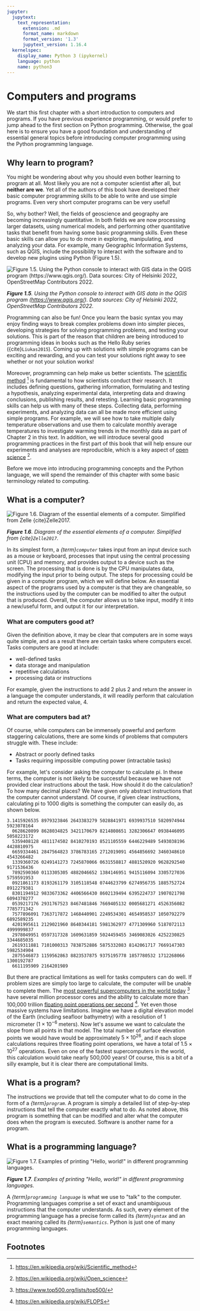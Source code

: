 ```yaml
---
jupyter:
  jupytext:
    text_representation:
      extension: .md
      format_name: markdown
      format_version: '1.3'
      jupytext_version: 1.16.4
  kernelspec:
    display_name: Python 3 (ipykernel)
    language: python
    name: python3
---
```


# Computers and programs

We start this first chapter with a short introduction to computers and programs. If you have previous experience programming, or would prefer to jump ahead to the first section on Python programming. Otherwise, the goal here is to ensure you have a good foundation and understanding of essential general topics before introducing computer programming using the Python programming language.


## Why learn to program?

You might be wondering about why you should even bother learning to program at all. Most likely you are not a computer scientist after all, but **neither are we**. Yet all of the authors of this book have developed their basic computer programming skills to be able to write and use simple programs. Even very short computer programs can be very useful!

So, why bother? Well, the fields of geoscience and geography are becoming increasingly quantitative. In both fields we are now processing larger datasets, using numerical models, and performing other quantitative tasks that benefit from having some basic programming skills. Even these basic skills can allow you to do more in exploring, manipulating, and analyzing your data. For example, many Geographic Information Systems, such as QGIS, include the possibility to interact with the software and to develop new plugins using Python (Figure 1.5).

![_**Figure 1.5**. Using the Python console to interact with GIS data in the QGIS program (<https://www.qgis.org/>). Data sources: City of Helsinki 2022, OpenStreetMap Contributors 2022._](../img/QGIS-Python.png)

_**Figure 1.5**. Using the Python console to interact with GIS data in the QGIS program (<https://www.qgis.org/>). Data sources: City of Helsinki 2022, OpenStreetMap Contributors 2022._

Programming can also be fun! Once you learn the basic syntax you may enjoy finding ways to break complex problems down into simpler pieces, developing strategies for solving programming problems, and texting your solutions. This is part of the reason that children are being introduced to programming ideas in books such as the Hello Ruby series ({cite}`Liukas2015`). Coming up with solutions with simple programs can be exciting and rewarding, and you can test your solutions right away to see whether or not your solution works!

Moreover, programming can help make us better scientists. The [scientific method](https://en.wikipedia.org/wiki/Scientific_method) [^sci_method] is fundamental to how scientists conduct their research. It includes defining questions, gathering information, formulating and testing a hypothesis, analyzing experimental data, interpreting data and drawing conclusions, publishing results, and retesting. Learning basic programming skills can help us with many of these steps. Collecting data, performing experiments, and analyzing data can all be made more efficient using simple programs. For example, we will see how to take multiple daily temperature observations and use them to calculate monthly average temperatures to investigate warming trends in the monthly data as part of Chapter 2 in this text. In addition, we will introduce several good programming practices in the first part of this book that will help ensure our experiments and analyses are reproducible, which is a key aspect of [open science](https://en.wikipedia.org/wiki/Open_science) [^open_sci].

Before we move into introducing programming concepts and the Python language, we will spend the remainder of this chapter with some basic terminology related to computing.


## What is a computer?

![_**Figure 1.6**. Diagram of the essential elements of a computer. Simplified from Zelle {cite}`Zelle2017`._](../img/computer-diagram.png)

_**Figure 1.6**. Diagram of the essential elements of a computer. Simplified from {cite}`Zelle2017`._

In its simplest form, a *{term}`computer`* takes input from an input device such as a mouse or keyboard, processes that input using the central processing unit (CPU) and memory, and provides output to a device such as the screen. The processing that is done is by the CPU manipulates data, modifying the input prior to being output. The steps for processing could be given in a computer program, which we will define below. An essential aspect of the programs used by a computer is that they are changeable, so the instructions used by the computer can be modified to alter the output that is produced. Overall, the computer allows us to take input, modify it into a new/useful form, and output it for our interpretation.


### What are computers good at?

Given the definition above, it may be clear that computers are in some ways quite simple, and as a result there are certain tasks where computers excel. Tasks computers are good at include:

- well-defined tasks
- data storage and manipulation
- repetitive calculations
- processing data or instructions

For example, given the instructions to add 2 plus 2 and return the answer in a language the computer understands, it will readily perform that calculation and return the expected value, 4.


### What are computers bad at?

Of course, while computers can be immensely powerful and perform staggering calculations, there are some kinds of problems that computers struggle with. These include:

- Abstract or poorly defined tasks
- Tasks requiring impossible computing power (intractable tasks)

For example, let's consider asking the computer to calculate pi. In these terms, the computer is not likely to be successful because we have not provided clear instructions about the task. How should it do the calculation? To how many decimal places? We have given only abstract instructions that the computer cannot understand. Of course, if given clear instructions, calculating pi to 1000 digits is something the computer can easily do, as shown below.

```
3.1415926535 8979323846 2643383279 5028841971 6939937510 5820974944 5923078164
  0628620899 8628034825 3421170679 8214808651 3282306647 0938446095 5058223172
  5359408128 4811174502 8410270193 8521105559 6446229489 5493038196 4428810975
  6659334461 2847564823 3786783165 2712019091 4564856692 3460348610 4543266482
  1339360726 0249141273 7245870066 0631558817 4881520920 9628292540 9171536436
  7892590360 0113305305 4882046652 1384146951 9415116094 3305727036 5759591953
  0921861173 8193261179 3105118548 0744623799 6274956735 1885752724 8912279381
  8301194912 9833673362 4406566430 8602139494 6395224737 1907021798 6094370277
  0539217176 2931767523 8467481846 7669405132 0005681271 4526356082 7785771342
  7577896091 7363717872 1468440901 2249534301 4654958537 1050792279 6892589235
  4201995611 2129021960 8640344181 5981362977 4771309960 5187072113 4999999837
  2978049951 0597317328 1609631859 5024459455 3469083026 4252230825 3344685035
  2619311881 7101000313 7838752886 5875332083 8142061717 7669147303 5982534904
  2875546873 1159562863 8823537875 9375195778 1857780532 1712268066 1300192787
  6611195909 2164201989
```

But there are practical limitations as well for tasks computers can do well. If problem sizes are simply too large to calculate, the computer will be unable to complete them. The [most powerful supercomputers in the world today](https://www.top500.org/lists/top500/) [^top500] have several million processor cores and the ability to calculate more than 100,000 trillion [floating point operations per second](https://en.wikipedia.org/wiki/FLOPS) [^flops]. Yet even those massive systems have limitations. Imagine we have a digital elevation model of the Earth (including seafloor bathymetry) with a resolution of 1 micrometer ($1 \times 10^{-6}$ meters). Now let's assume we want to calculate the slope from all points in that model. The total number of surface elevation points we would have would be approximately $5 \times 10^{26}$, and if each slope calculations requires three floating point operations, we have a total of $1.5 \times 10^{27}$ operations. Even on one of the fastest supercomputers in the world, this calculation would take nearly 500,000 years! Of course, this is a bit of a silly example, but it is clear there are computational limits.


## What is a program?

The instructions we provide that tell the computer what to do come in the form of a *{term}`program`*.
A program is simply a detailed list of step-by-step instructions that tell the computer exactly what to do.
As noted above, this program is something that can be modified and alter what the computer does when the program is executed.
Software is another name for a program.


## What is a programming language?

![_**Figure 1.7**. Examples of printing "Hello, world!" in different programming languages._](../img/programming-languages.png)

_**Figure 1.7**. Examples of printing "Hello, world!" in different programming languages._

A *{term}`programming language`* is what we use to "talk" to the computer.
Programming languages comprise a set of exact and unambiguous instructions that the computer understands.
As such, every element of the programming language has a precise form called its *{term}`syntax`* and an exact meaning called its *{term}`semantics`*.
Python is just one of many programming languages.


## Footnotes

[^flops]: <https://en.wikipedia.org/wiki/FLOPS>
[^open_sci]: <https://en.wikipedia.org/wiki/Open_science>
[^sci_method]: <https://en.wikipedia.org/wiki/Scientific_method>
[^top500]: <https://www.top500.org/lists/top500/>
